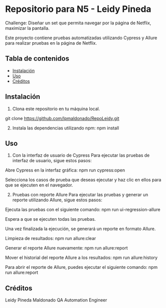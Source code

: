 # Repositorio para N5 - Leidy Pineda

Challenge:
Diseñar un set que permita navegar por la página de Netflix, maximizar la pantalla.

Este proyecto contiene pruebas automatizadas utilizando Cypress y Allure para realizar pruebas en la página de Netflix.

## Tabla de contenidos

- [Instalación](#instalación)
- [Uso](#uso)
- [Créditos](#créditos)

## Instalación

1. Clona este repositorio en tu máquina local.

git clone https://github.com/lpmaldonado/RepoLeidy.git

2. Instala las dependencias utilizando npm:
npm install

## Uso 

1. Con la interfaz de usuario de Cypress
Para ejecutar las pruebas de interfaz de usuario, sigue estos pasos:

Abre Cypress en la interfaz gráfica:
npm run cypress:open

Selecciona los casos de prueba que deseas ejecutar y haz clic en ellos para que se ejecuten en el navegador.

2. Pruebas con reporte Allure
Para ejecutar las pruebas y generar un reporte utilizando Allure, sigue estos pasos:

Ejecuta las pruebas con el siguiente comando:
npm run ui-regression-allure

Espera a que se ejecuten todas las pruebas.

Una vez finalizada la ejecución, se generará un reporte en formato Allure.

Limpieza de resultados:
npm run allure:clear

Generar el reporte Allure nuevamente:
npm run allure:report

Mover el historial del reporte Allure a los resultados:
npm run allure:history

Para abrir el reporte de Allure, puedes ejecutar el siguiente comando:
npm run allure:report

## Créditos

Leidy Pineda Maldonado
QA Automation Engineer




